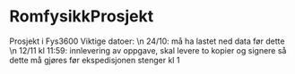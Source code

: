 # RomfysikkProsjekt
Prosjekt i Fys3600
Viktige datoer: \n
	24/10: må ha lastet ned data før dette \n
	12/11 kl 11:59: innlevering av oppgave, skal levere to kopier og signere så dette må gjøres før ekspedisjonen stenger kl 1
